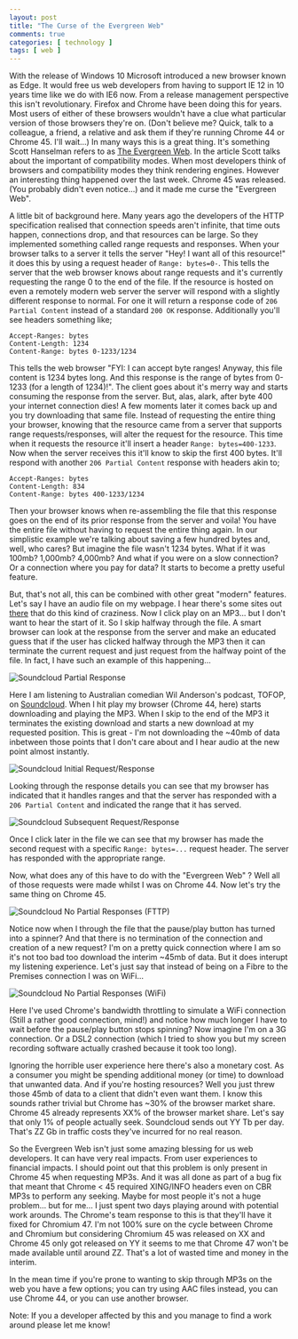 ```yaml
--- 
layout: post
title: "The Curse of the Evergreen Web"
comments: true
categories: [ technology ]
tags: [ web ]
---
```


With the release of Windows 10 Microsoft introduced a new browser known as Edge. It would free us web developers from having to support IE 12 in 10 years time like we do with IE6 now. From a release management perspective this isn't revolutionary. Firefox and Chrome have been doing this for years. Most users of either of these browsers wouldn't have a clue what particular version of those browsers they're on. (Don't believe me? Quick, talk to a colleague, a friend, a relative and ask them if they're running Chrome 44 or Chrome 45. I'll wait...) In many ways this is a great thing. It's something Scott Hanselman refers to as [The Evergreen Web](http://www.hanselman.com/blog/TheEvergreenWeb.aspx). In the article Scott talks about the important of compatibility modes. When most developers think of browsers and compatibility modes they think rendering engines. However an interesting thing happened over the last week. Chrome 45 was released. (You probably didn't even notice...) and it made me curse the "Evergreen Web".

A little bit of background here. Many years ago the developers of the HTTP specification realised that connection speeds aren't infinite, that time outs happen, connections drop, and that resources can be large. So they implemented something called range requests and responses. When your browser talks to a server it tells the server "Hey! I want all of this resource!" it does this by using a request header of `Range: bytes=0-`. This tells the server that the web browser knows about range requests and it's currently requesting the range 0 to the end of the file. If the resource is hosted on even a remotely modern web server the server will respond with a slightly different response to normal. For one it will return a response code of `206 Partial Content` instead of a standard `200 OK` response. Additionally you'll see headers something like;

```
Accept-Ranges: bytes
Content-Length: 1234
Content-Range: bytes 0-1233/1234
```

This tells the web browser "FYI: I can accept byte ranges! Anyway, this file content is 1234 bytes long. And this response is the range of bytes from 0-1233 (for a length of 1234)!". The client goes about it's merry way and starts consuming the response from the server. But, alas, alark, after byte 400 your internet connection dies! A few moments later it comes back up and you try downloading that same file. Instead of requesting the entire thing your browser, knowing that the resource came from a server that supports range requests/responses, will alter the request for the resource. This time when it requests the resource it'll insert a header `Range: bytes=400-1233`. Now when the server receives this it'll know to skip the first 400 bytes. It'll respond with another `206 Partial Content` response with headers akin to;

```
Accept-Ranges: bytes
Content-Length: 834
Content-Range: bytes 400-1233/1234
```

Then your browser knows when re-assembling the file that this response goes on the end of its prior response from the server and voila! You have the entire file without having to request the entire thing again. In our simplistic example we're talking about saving a few hundred bytes and, well, who cares? But imagine the file wasn't 1234 bytes. What if it was 100mb? 1,000mb? 4,000mb? And what if you were on a slow connection? Or a connection where you pay for data? It starts to become a pretty useful feature.

But, that's not all, this can be combined with other great "modern" features. Let's say I have an audio file on my webpage. I hear there's some sites out [there](http://www.soundcloud.com) that do this kind of craziness. Now I click play on an MP3... but I don't want to hear the start of it. So I skip halfway through the file. A smart browser can look at the response from the server and make an educated guess that if the user has clicked halfway through the MP3 then it can terminate the current request and just request from the halfway point of the file. In fact, I have such an example of this happening...

![Soundcloud Partial Response](/img/posts/2015-09-12-the-curse-of-the-evergreen-web/chrome-44-206-behaviour.gif "Partial Responses")

Here I am listening to Australian comedian Wil Anderson's podcast, TOFOP, on [Soundcloud](https://soundcloud.com/tofop). When I hit play my browser (Chrome 44, here) starts downloading and playing the MP3. When I skip to the end of the MP3 it terminates the existing download and starts a new download at my requested position. This is great - I'm not downloading the ~40mb of data inbetween those points that I don't care about and I hear audio at the new point almost instantly.

![Soundcloud Initial Request/Response](/img/posts/2015-09-12-the-curse-of-the-evergreen-web/chrome-44-initial-request.png "Initial Request/Response")

Looking through the response details you can see that my browser has indicated that it handles ranges and that the server has responded with a `206 Partial Content` and indicated the range that it has served.

![Soundcloud Subsequent Request/Response](/img/posts/2015-09-12-the-curse-of-the-evergreen-web/chrome-44-subsequent-request.png "Subsequent Request/Response")

Once I click later in the file we can see that my browser has made the second request with a specific `Range: bytes=...` request header. The server has responded with the appropriate range.

Now, what does any of this have to do with the "Evergreen Web" ? Well all of those requests were made whilst I was on Chrome 44. Now let's try the same thing on Chrome 45.

![Soundcloud No Partial Responses (FTTP)](/img/posts/2015-09-12-the-curse-of-the-evergreen-web/chrome-45-206-behaviour.gif "No Partial Responses (FTTP)")

Notice now when I through the file that the pause/play button has turned into a spinner? And that there is no termination of the connection and creation of a new request? I'm on a pretty quick connection where I am so it's not too bad too download the interim ~45mb of data. But it does interupt my listening experience. Let's just say that instead of being on a Fibre to the Premises connection I was on WiFi...

![Soundcloud No Partial Responses (WiFi)](/img/posts/2015-09-12-the-curse-of-the-evergreen-web/chrome-45-wifi-206-behaviour.gif "No Partial Responses (WiFi)")

Here I've used Chrome's bandwidth throttling to simulate a WiFi connection (Still a rather good connection, mind!) and notice how much longer I have to wait before the pause/play button stops spinning? Now imagine I'm on a 3G connection. Or a DSL2 connection (which I tried to show you but my screen recording software actually crashed because it took too long).

Ignoring the horrible user experience here there's also a monetary cost. As a consumer you might be spending additional money (or time) to download that unwanted data. And if you're hosting resources? Well you just threw those 45mb of data to a client that didn't even want them. I know this sounds rather trivial but Chrome has ~30% of the browser market share. Chrome 45 already represents XX% of the browser market share. Let's say that only 1% of people actually seek. Soundcloud sends out YY Tb per day. That's ZZ Gb in traffic costs they've incurred for no real reason.

So the Evergreen Web isn't just some amazing blessing for us web developers. It can have very real impacts. From user experiences to financial impacts. I should point out that this problem is only present in Chrome 45 when requesting MP3s. And it was all done as part of a bug fix that meant that Chrome < 45 required XING/INFO headers even on CBR MP3s to perform any seeking. Maybe for most people it's not a huge problem... but for me... I just spent two days playing around with potential work arounds. The Chrome's team response to this is that they'll have it fixed for Chromium 47. I'm not 100% sure on the cycle between Chrome and Chromium but considering Chromium 45 was released on XX and Chrome 45 only got released on YY it seems to me that Chrome 47 won't be made available until around ZZ. That's a lot of wasted time and money in the interim.

In the mean time if you're prone to wanting to skip through MP3s on the web you have a few options; you can try using AAC files instead, you can use Chrome 44, or you can use another browser. 

Note: If you a developer affected by this and you manage to find a work around please let me know!